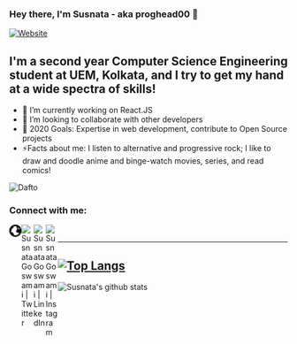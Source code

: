 ### Hey there, I'm Susnata - aka proghead00 👋

[![Website](https://img.shields.io/website?label=susnata.ga&style=for-the-badge&url=https%3A%2F%2Fsusnata.ga)](http://susnata.ga)


## I'm a second year Computer Science Engineering student at UEM, Kolkata, and I try to get my hand at a wide spectra of skills!

- 🔭 I’m currently working on React.JS
- 👯 I’m looking to collaborate with other developers
- 🥅 2020 Goals: Expertise in web development, contribute to Open Source projects
- ⚡Facts about me: I listen to alternative and progressive rock; I like to draw and doodle anime and binge-watch movies, series, and read comics!

![Dafto](https://octodex.github.com/daftpunktocat-thomas/)

### Connect with me:

[<img align="left" alt="http://susnata.ga" width="22px" src="https://raw.githubusercontent.com/iconic/open-iconic/master/svg/globe.svg" />][website]

[<img align="left" alt="Susnata Goswami | Twitter" width="22px" src="https://cdn.jsdelivr.net/npm/simple-icons@v3/icons/twitter.svg" />][twitter]
[<img align="left" alt="Susnata Goswami | LinkedIn" width="22px" src="https://cdn.jsdelivr.net/npm/simple-icons@v3/icons/linkedin.svg" />][linkedin]
[<img align="left" alt="Susnata Goswami | Instagram" width="22px" src="https://cdn.jsdelivr.net/npm/simple-icons@v3/icons/instagram.svg" />][instagram]

<br />


---
[![Top Langs](https://github-readme-stats.vercel.app/api/top-langs/?username=proghead00)](https://github.com/proghead00/github-readme-stats)
---
![Susnata's github stats](https://github-readme-stats.vercel.app/api?username=proghead00&show_icons=true&theme=radical)




[website]: http://susnata.ga
[instagram]: https://instagram.com/susnatoww
[twitter]: https://twitter.com/susnatoww

[linkedin]: https://www.linkedin.com/in/susnata-goswami-5303961a6/


